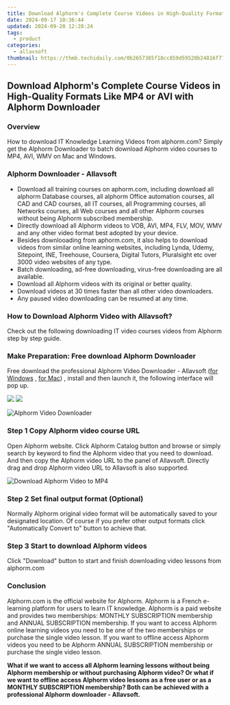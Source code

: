 ```yaml
---
title: Download Alphorm's Complete Course Videos in High-Quality Formats Like MP4 or AVI with Alphorm Downloader
date: 2024-09-17 10:36:44
updated: 2024-09-20 12:28:24
tags:
  - product
categories:
  - allavsoft
thumbnail: https://thmb.techidaily.com/0b2657385f18cc859d59520b24816f771e8e749f151532892ba053a97dc454cb.jpg
---
```


## Download Alphorm's Complete Course Videos in High-Quality Formats Like MP4 or AVI with Alphorm Downloader

### Overview

How to download IT Knowledge Learning Videos from alphorm.com? Simply get the Alphorm Downloader to batch download Alphorm video courses to MP4, AVI, WMV on Mac and Windows.

### Alphorm Downloader - Allavsoft

* Download all training courses on aphorm.com, including download all alphorm Database courses, all alphorm Office automation courses, all CAD and CAD courses, all IT courses, all Programming courses, all Networks courses, all Web courses and all other Alphorm courses without being Alphorm subscribed membership.
* Directly download all Alphorm videos to VOB, AVI, MP4, FLV, MOV, WMV and any other video format best adopted by your device.
* Besides downlooading from aphorm.com, it also helps to download videos from similar online learning websites, including Lynda, Udemy, Sitepoint, INE, Treehouse, Coursera, Digital Tutors, Pluralsight etc over 3000 video websites of any type.
* Batch downloading, ad-free downloading, virus-free downloading are all available.
* Download all Alphorm videos with its original or better quality.
* Download videos at 30 times faster than all other video downloaders.
* Any paused video downloading can be resumed at any time.

### How to Download Alphorm Video with Allavsoft?

Check out the following downloading IT video courses videos from Alphorm step by step guide.

### Make Preparation: Free download Alphorm Downloader

Free download the professional Alphorm Video Downloader - Allavsoft ([for Windows](https://tools.techidaily.com/allavsoft/products/) , [for Mac](https://tools.techidaily.com/allavsoft/products/)) , install and then launch it, the following interface will pop up.

[![](https://www.allavsoft.com/how-to/../images/how-to/free-download-win.jpg)](https://tools.techidaily.com/allavsoft/products/) [![](https://www.allavsoft.com/how-to/../images/how-to/free-download-mac.jpg)](https://tools.techidaily.com/allavsoft/products/)

![Alphorm Video Downloader](https://www.allavsoft.com/how-to/../images/allavsoft/screen-shot-600.jpg)

### Step 1 Copy Alphorm video course URL

Open Alphorm website. Click Alphorm Catalog button and browse or simply search by keyword to find the Alphorm video that you need to download. And then copy the Alphorm video URL to the panel of Allavsoft. Directly drag and drop Alphorm video URL to Allavsoft is also supported.

![Download Alphorm Video to MP4](https://www.allavsoft.com/how-to/../images/how-to/download-rtmp-video/download-rtmp-video.jpg)

### Step 2 Set final output format (Optional)

Normally Alphorm original video format will be automatically saved to your designated location. Of course if you prefer other output formats click "Automatically Convert to" button to achieve that.

### Step 3 Start to download Alphorm videos

Click "Download" button to start and finish downloading video lessons from alphorm.com

### Conclusion

Alphorm.com is the official website for Alphorm. Alphorm is a French e-learning platform for users to learn IT knowledge. Alphorm is a paid website and provides two memberships: MONTHLY SUBSCRIPTION membership and ANNUAL SUBSCRIPTION membership. If you want to access Alphorm online learning videos you need to be one of the two memberships or purchase the single video lesson. If you want to offline access Alphorm videos you need to be Alphorm ANNUAL SUBSCRIPTION membership or purchase the single video lesson.

**What if we want to access all Alphorm learning lessons without being Alphorm membership or without purchasing Alphorm video? Or what if we want to offline access Alphorm video lessons as a free user or as a MONTHLY SUBSCRIPTION membership? Both can be achieved with a professional Alphorm downloader - Allavsoft.**

<ins class="adsbygoogle"
     style="display:block"
     data-ad-format="autorelaxed"
     data-ad-client="ca-pub-7571918770474297"
     data-ad-slot="1223367746"></ins>



<ins class="adsbygoogle"
     style="display:block"
     data-ad-client="ca-pub-7571918770474297"
     data-ad-slot="8358498916"
     data-ad-format="auto"
     data-full-width-responsive="true"></ins>
